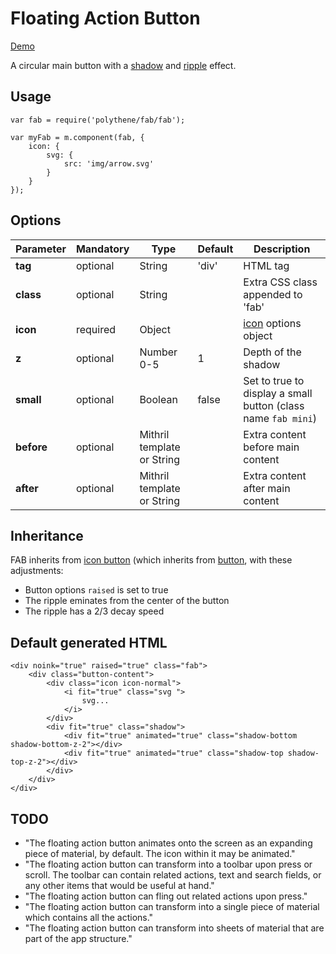 # Floating Action Button

<a class="btn-demo" href="http://arthurclemens.github.io/Polythene-Examples/fab.html">Demo</a>

A circular main button with a [shadow](#shadow) and [ripple](#ripple) effect.


## Usage

	var fab = require('polythene/fab/fab');

	var myFab = m.component(fab, {
        icon: {
        	svg: {
        	    src: 'img/arrow.svg'
        	}
        }
    });


## Options

| **Parameter** |  **Mandatory** | **Type** | **Default** | **Description** |
| ------------- | -------------- | -------- | ----------- | --------------- |
| **tag** | optional | String | 'div' | HTML tag |
| **class** | optional | String |  | Extra CSS class appended to 'fab' |
| **icon** | required | Object |  | [icon](#icon) options object |
| **z** | optional | Number 0-5 | 1 | Depth of the shadow |
| **small** | optional | Boolean | false | Set to true to display a small button (class name `fab mini`) |
| **before** | optional | Mithril template or String | | Extra content before main content |
| **after** | optional | Mithril template or String | | Extra content after main content |


## Inheritance

FAB inherits from [icon button](#icon-button) (which inherits from [button](#button), with these adjustments:

* Button options `raised` is set to true
* The ripple eminates from the center of the button
* The ripple has a 2/3 decay speed


## Default generated HTML

	<div noink="true" raised="true" class="fab">
	    <div class="button-content">
	        <div class="icon icon-normal">
	            <i fit="true" class="svg ">
	                svg...
	            </i>
	        </div>
	        <div fit="true" class="shadow">
	            <div fit="true" animated="true" class="shadow-bottom shadow-bottom-z-2"></div>
	            <div fit="true" animated="true" class="shadow-top shadow-top-z-2"></div>
	        </div>
	    </div>
	</div>


## TODO

* "The floating action button animates onto the screen as an expanding piece of material, by default. The icon within it may be animated."
* "The floating action button can transform into a toolbar upon press or scroll. The toolbar can contain related actions, text and search fields, or any other items that would be useful at hand."
* "The floating action button can fling out related actions upon press."
* "The floating action button can transform into a single piece of material which contains all the actions."
* "The floating action button can transform into sheets of material that are part of the app structure."

